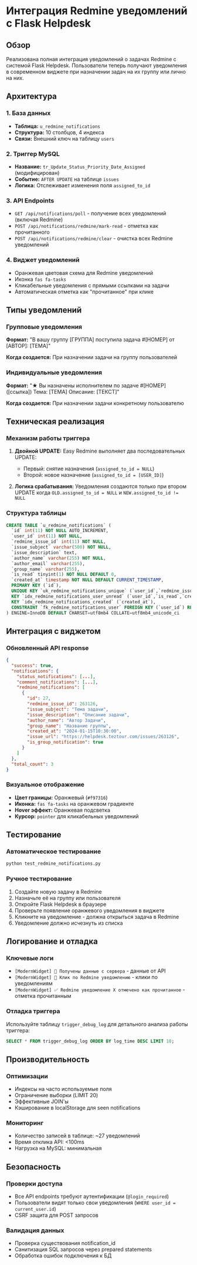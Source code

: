 # Интеграция Redmine уведомлений с Flask Helpdesk

## Обзор

Реализована полная интеграция уведомлений о задачах Redmine с системой Flask Helpdesk. Пользователи теперь получают уведомления в современном виджете при назначении задач на их группу или лично на них.

## Архитектура

### 1. База данных
- **Таблица:** `u_redmine_notifications`
- **Структура:** 10 столбцов, 4 индекса
- **Связи:** Внешний ключ на таблицу `users`

### 2. Триггер MySQL
- **Название:** `tr_Update_Status_Priority_Date_Assigned` (модифицирован)
- **Событие:** `AFTER UPDATE` на таблице `issues`
- **Логика:** Отслеживает изменения поля `assigned_to_id`

### 3. API Endpoints
- `GET /api/notifications/poll` - получение всех уведомлений (включая Redmine)
- `POST /api/notifications/redmine/mark-read` - отметка как прочитанного
- `POST /api/notifications/redmine/clear` - очистка всех Redmine уведомлений

### 4. Виджет уведомлений
- Оранжевая цветовая схема для Redmine уведомлений
- Иконка `fas fa-tasks`
- Кликабельные уведомления с прямыми ссылками на задачи
- Автоматическая отметка как "прочитанное" при клике

## Типы уведомлений

### Групповые уведомления
**Формат:** "В вашу группу [ГРУППА] поступила задача #[НОМЕР] от [АВТОР]: [ТЕМА]"

**Когда создается:** При назначении задачи на группу пользователей

### Индивидуальные уведомления
**Формат:** "★ Вы назначены исполнителем по задаче #[НОМЕР] ([ссылка]) Тема: [ТЕМА] Описание: [ТЕКСТ]"

**Когда создается:** При назначении задачи конкретному пользователю

## Техническая реализация

### Механизм работы триггера
1. **Двойной UPDATE:** Easy Redmine выполняет два последовательных UPDATE:
   - Первый: снятие назначения (`assigned_to_id = NULL`)
   - Второй: новое назначение (`assigned_to_id = [USER_ID]`)

2. **Логика срабатывания:** Уведомления создаются только при втором UPDATE когда `OLD.assigned_to_id = NULL` и `NEW.assigned_to_id != NULL`

### Структура таблицы
```sql
CREATE TABLE `u_redmine_notifications` (
  `id` int(11) NOT NULL AUTO_INCREMENT,
  `user_id` int(11) NOT NULL,
  `redmine_issue_id` int(11) NOT NULL,
  `issue_subject` varchar(500) NOT NULL,
  `issue_description` text,
  `author_name` varchar(255) NOT NULL,
  `author_email` varchar(255),
  `group_name` varchar(255),
  `is_read` tinyint(1) NOT NULL DEFAULT 0,
  `created_at` timestamp NOT NULL DEFAULT CURRENT_TIMESTAMP,
  PRIMARY KEY (`id`),
  UNIQUE KEY `uk_redmine_notifications_unique` (`user_id`,`redmine_issue_id`),
  KEY `idx_redmine_notifications_user_unread` (`user_id`,`is_read`,`created_at`),
  KEY `idx_redmine_notifications_created` (`created_at`),
  CONSTRAINT `fk_redmine_notifications_user` FOREIGN KEY (`user_id`) REFERENCES `users` (`id`) ON DELETE CASCADE ON UPDATE CASCADE
) ENGINE=InnoDB DEFAULT CHARSET=utf8mb4 COLLATE=utf8mb4_unicode_ci
```

## Интеграция с виджетом

### Обновленный API response
```json
{
  "success": true,
  "notifications": {
    "status_notifications": [...],
    "comment_notifications": [...],
    "redmine_notifications": [
      {
        "id": 27,
        "redmine_issue_id": 263126,
        "issue_subject": "Тема задачи",
        "issue_description": "Описание задачи",
        "author_name": "Автор Задачи",
        "group_name": "Название группы",
        "created_at": "2024-01-15T10:30:00",
        "issue_url": "https://helpdesk.teztour.com/issues/263126",
        "is_group_notification": true
      }
    ]
  },
  "total_count": 3
}
```

### Визуальное отображение
- **Цвет границы:** Оранжевый (`#f97316`)
- **Иконка:** `fas fa-tasks` на оранжевом градиенте
- **Hover эффект:** Оранжевая подсветка
- **Курсор:** `pointer` для кликабельных уведомлений

## Тестирование

### Автоматическое тестирование
```bash
python test_redmine_notifications.py
```

### Ручное тестирование
1. Создайте новую задачу в Redmine
2. Назначьте её на группу или пользователя
3. Откройте Flask Helpdesk в браузере
4. Проверьте появление оранжевого уведомления в виджете
5. Кликните на уведомление - должна открыться задача в Redmine
6. Уведомление должно исчезнуть из списка

## Логирование и отладка

### Ключевые логи
- `[ModernWidget] 📡 Получены данные с сервера` - данные от API
- `[ModernWidget] 🔗 Клик по Redmine уведомлению` - клики по уведомлениям
- `[ModernWidget] ✅ Redmine уведомление X отмечено как прочитанное` - отметка прочитанным

### Отладка триггера
Используйте таблицу `trigger_debug_log` для детального анализа работы триггера:
```sql
SELECT * FROM trigger_debug_log ORDER BY log_time DESC LIMIT 10;
```

## Производительность

### Оптимизации
- Индексы на часто используемые поля
- Ограничение выборки (LIMIT 20)
- Эффективные JOIN'ы
- Кэширование в localStorage для seen notifications

### Мониторинг
- Количество записей в таблице: ~27 уведомлений
- Время отклика API: <100ms
- Нагрузка на MySQL: минимальная

## Безопасность

### Проверки доступа
- Все API endpoints требуют аутентификации (`@login_required`)
- Пользователи видят только свои уведомления (`WHERE user_id = current_user.id`)
- CSRF защита для POST запросов

### Валидация данных
- Проверка существования notification_id
- Санитизация SQL запросов через prepared statements
- Обработка ошибок подключения к БД

